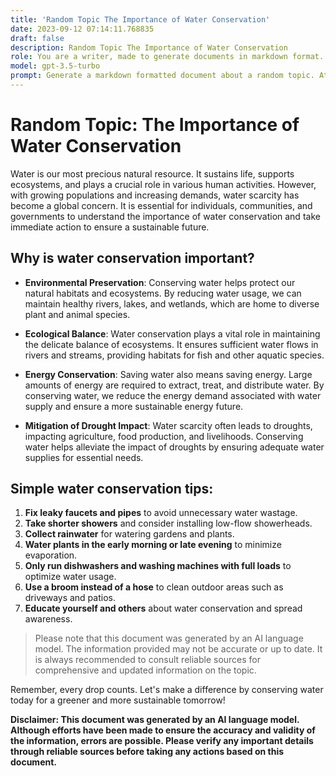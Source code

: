 ```yaml
---
title: 'Random Topic The Importance of Water Conservation'
date: 2023-09-12 07:14:11.768835
draft: false
description: Random Topic The Importance of Water Conservation
role: You are a writer, made to generate documents in markdown format. It is very important that all of the documents you generate are in valid markdown format.
model: gpt-3.5-turbo
prompt: Generate a markdown formatted document about a random topic. At the bottom, include a disclaimer explaining that the document was generated by you. The first line of the document should be the title. Make sure that the entire document is in proper markdown format, using a mix of various tags to make the document visually appealing.
---
```


# Random Topic: The Importance of Water Conservation

Water is our most precious natural resource. It sustains life, supports ecosystems, and plays a crucial role in various human activities. However, with growing populations and increasing demands, water scarcity has become a global concern. It is essential for individuals, communities, and governments to understand the importance of water conservation and take immediate action to ensure a sustainable future.

## Why is water conservation important?

- **Environmental Preservation**: Conserving water helps protect our natural habitats and ecosystems. By reducing water usage, we can maintain healthy rivers, lakes, and wetlands, which are home to diverse plant and animal species.

- **Ecological Balance**: Water conservation plays a vital role in maintaining the delicate balance of ecosystems. It ensures sufficient water flows in rivers and streams, providing habitats for fish and other aquatic species.

- **Energy Conservation**: Saving water also means saving energy. Large amounts of energy are required to extract, treat, and distribute water. By conserving water, we reduce the energy demand associated with water supply and ensure a more sustainable energy future.

- **Mitigation of Drought Impact**: Water scarcity often leads to droughts, impacting agriculture, food production, and livelihoods. Conserving water helps alleviate the impact of droughts by ensuring adequate water supplies for essential needs.

## Simple water conservation tips:

1. **Fix leaky faucets and pipes** to avoid unnecessary water wastage.
2. **Take shorter showers** and consider installing low-flow showerheads.
3. **Collect rainwater** for watering gardens and plants.
4. **Water plants in the early morning or late evening** to minimize evaporation.
5. **Only run dishwashers and washing machines with full loads** to optimize water usage.
6. **Use a broom instead of a hose** to clean outdoor areas such as driveways and patios.
7. **Educate yourself and others** about water conservation and spread awareness.

> Please note that this document was generated by an AI language model. The information provided may not be accurate or up to date. It is always recommended to consult reliable sources for comprehensive and updated information on the topic.

Remember, every drop counts. Let's make a difference by conserving water today for a greener and more sustainable tomorrow!

**Disclaimer: This document was generated by an AI language model. Although efforts have been made to ensure the accuracy and validity of the information, errors are possible. Please verify any important details through reliable sources before taking any actions based on this document.**